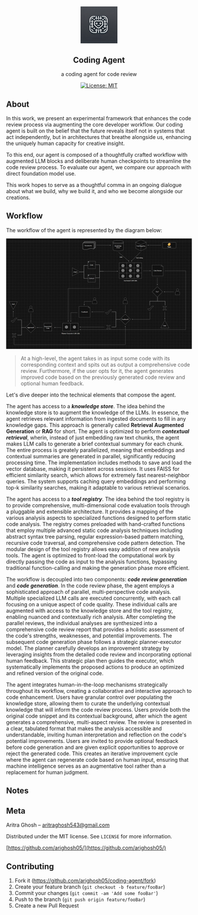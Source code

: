 <p align="center">
  <img src="./img/agent_logo.png" alt="logo" width="100">
</p>


<div align="center">

  <b>Coding Agent</b>
----------------------
a coding agent for code review

</div>

<p align="center">
  <a href="https://opensource.org/license/mit">
    <img src="https://img.shields.io/badge/License-MIT-yellow.svg" alt="License: MIT">
  </a>
</p>

## About

In this work, we present an experimental framework that enhances the code review process via augmenting the core developer workflow. Our coding agent is built on the belief that the future reveals itself not in systems that act independently, but in architectures that breathe alongside us, enhancing the uniquely human capacity for creative insight. 

To this end, our agent is composed of a thoughtfully crafted workflow with augmented LLM blocks and deliberate human checkpoints to streamline the code review process. To evaluate our agent, we compare our approach with direct foundation model use.

This work hopes to serve as a thoughtful comma in an ongoing dialogue about what we build, why we build it, and who we become alongside our creations. 

## Workflow

The workflow of the agent is represented by the diagram below:

<p align="center">
  <img src="./img/high_level_diagram.png" alt="image" width="950">
</p>

> At a high-level, the agent takes in as input some code with its corresponding context and spits out as output a comprehensive code review.  Furthermore, if the user opts for it, the agent generates improved code based on the previously generated code review and optional human feedback. 

Let's dive deeper into the technical elements that compose the agent.

The agent has access to a ***knowledge store***. The idea behind the knowledge store is to augment the knowledge of the LLMs. In essence, the agent retrieves relevant information from ingested documents to fill in any knowledge gaps. This approach is generally called **Retrieval Augmented Generation** or **RAG** for short. The agent is optimized to perform ***contextual retrieval***, wherin, instead of just embedding raw text chunks, the agent makes LLM calls to generate a brief contextual summary for each chunk. The entire process is greately parallelized, meaning that embeddings and contextual summaries are generated in parallel, significantly reducing processing time. The implementation includes methods to save and load the vector database, making it persistent across sessions. It uses FAISS for efficient similarity search, which allows for extremely fast nearest-neighbor queries. The system supports caching query embeddings and performing top-k similarity searches, making it adaptable to various retrieval scenarios.

The agent has access to a ***tool registry***. The idea behind the tool registry is to provide comprehensive, multi-dimensional code evaluation tools through a pluggable and extensible architecture. It provides a mapping of the various analysis aspects to specialized functions designed to perform static code analysis. The registry comes preloaded with hand-crafted functions that employ multiple advanced static code analysis techniques including abstract syntax tree parsing, regular expression-based pattern matching, recursive code traversal, and comprehensive code pattern detection. The modular design of the tool registry allows easy addition of new analysis tools. The agent is optimized to front-load the computational work by directly passing the code as input to the analysis functions, bypassing traditional function-calling and making the generation phase more efficient.

The workflow is decoupled into two components: ***code review generation*** and ***code generation***. In the code review phase, the agent employs a sophisticated approach of parallel, multi-perspective code analysis. Multiple specialized LLM calls are executed concurrently, with each call focusing on a unique aspect of code quality. These individual calls are augmented with access to the knowledge store and the tool registry, enabling nuanced and contextually rich analysis. After completing the parallel reviews, the individual analyses are synthesized into a comprehensive code review report that provides a holistic assessment of the code's strengths, weaknesses, and potential improvements. The subsequent code generation phase follows a strategic planner-executor model. The planner carefully develops an improvement strategy by leveraging insights from the detailed code review and incorporating optional human feedback. This strategic plan then guides the executor, which systematically implements the proposed actions to produce an optimized and refined version of the original code.

The agent integrates human-in-the-loop mechanisms strategically throughout its workflow, creating a collaborative and interactive approach to code enhancement. Users have granular control over populating the knowledge store, allowing them to curate the underlying contextual knowledge that will inform the code review process. Users provide both the original code snippet and its contextual background, after which the agent generates a comprehensive, multi-aspect review. The review is presented in a clear, tabulated format that makes the analysis accessible and understandable, inviting human interpretation and reflection on the code's potential improvements. Users are invited to provide optional feedback before code generation and are given explicit opportunities to approve or reject the generated code. This creates an iterative improvement cycle where the agent can regenerate code based on human input, ensuring that machine intelligence serves as an augmentative tool rather than a replacement for human judgment. 

## Notes

## Meta

Aritra Ghosh – aritraghosh543@gmail.com

Distributed under the MIT license. See `LICENSE` for more information.

[https://github.com/arighosh05/](https://github.com/arighosh05/)

## Contributing

1. Fork it (<https://github.com/arighosh05/coding-agent/fork>)
2. Create your feature branch (`git checkout -b feature/fooBar`)
3. Commit your changes (`git commit -am 'Add some fooBar'`)
4. Push to the branch (`git push origin feature/fooBar`)
5. Create a new Pull Request
